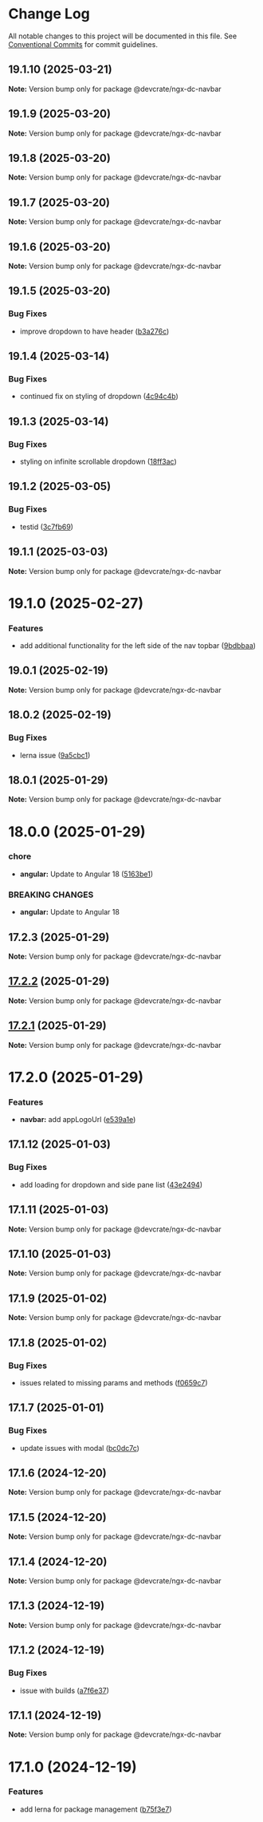 # Change Log

All notable changes to this project will be documented in this file.
See [Conventional Commits](https://conventionalcommits.org) for commit guidelines.

## 19.1.10 (2025-03-21)

**Note:** Version bump only for package @devcrate/ngx-dc-navbar





## 19.1.9 (2025-03-20)

**Note:** Version bump only for package @devcrate/ngx-dc-navbar





## 19.1.8 (2025-03-20)

**Note:** Version bump only for package @devcrate/ngx-dc-navbar





## 19.1.7 (2025-03-20)

**Note:** Version bump only for package @devcrate/ngx-dc-navbar





## 19.1.6 (2025-03-20)

**Note:** Version bump only for package @devcrate/ngx-dc-navbar





## 19.1.5 (2025-03-20)


### Bug Fixes

* improve dropdown to have header ([b3a276c](https://github.com/danda-panda-bytes/devcrate/commit/b3a276cd0712762ba3afda03db71030a547dd935))





## 19.1.4 (2025-03-14)


### Bug Fixes

* continued fix on styling of dropdown ([4c94c4b](https://github.com/danda-panda-bytes/devcrate/commit/4c94c4b027c8705cd243adc747e3c1230bf566e7))





## 19.1.3 (2025-03-14)


### Bug Fixes

* styling on infinite scrollable dropdown ([18ff3ac](https://github.com/danda-panda-bytes/devcrate/commit/18ff3ac20c0bb1f92c4cacaf9a50d986c7e2a443))





## 19.1.2 (2025-03-05)


### Bug Fixes

* testid ([3c7fb69](https://github.com/danda-panda-bytes/devcrate/commit/3c7fb69650692e472a8eca6888d4d19095a9c244))





## 19.1.1 (2025-03-03)

**Note:** Version bump only for package @devcrate/ngx-dc-navbar





# 19.1.0 (2025-02-27)


### Features

* add additional functionality for the left side of the nav topbar ([9bdbbaa](https://github.com/danda-panda-bytes/devcrate/commit/9bdbbaa100225e694b967cfd7e1cd80ad4c0ecf0))





## 19.0.1 (2025-02-19)

**Note:** Version bump only for package @devcrate/ngx-dc-navbar



## 18.0.2 (2025-02-19)


### Bug Fixes

* lerna issue ([9a5cbc1](https://github.com/danda-panda-bytes/devcrate/commit/9a5cbc1d99ba0427a680e054e128e28437c37926))




## 18.0.1 (2025-01-29)

**Note:** Version bump only for package @devcrate/ngx-dc-navbar





# 18.0.0 (2025-01-29)


### chore

* **angular:** Update to Angular 18 ([5163be1](https://github.com/danda-panda-bytes/devcrate/commit/5163be1f7d07149b2b3e5e3cdbafc87817795416))


### BREAKING CHANGES

* **angular:** Update to Angular 18





## 17.2.3 (2025-01-29)

**Note:** Version bump only for package @devcrate/ngx-dc-navbar





## [17.2.2](https://github.com/danda-panda-bytes/devcrate/compare/@devcrate/ngx-dc-navbar@17.2.1...@devcrate/ngx-dc-navbar@17.2.2) (2025-01-29)

**Note:** Version bump only for package @devcrate/ngx-dc-navbar





## [17.2.1](https://github.com/danda-panda-bytes/devcrate/compare/@devcrate/ngx-dc-navbar@17.2.0...@devcrate/ngx-dc-navbar@17.2.1) (2025-01-29)

**Note:** Version bump only for package @devcrate/ngx-dc-navbar





# 17.2.0 (2025-01-29)


### Features

* **navbar:** add appLogoUrl ([e539a1e](https://github.com/danda-panda-bytes/devcrate/commit/e539a1e1a244025abeea21a1690f623fae69f888))





## 17.1.12 (2025-01-03)


### Bug Fixes

* add loading for dropdown and side pane list ([43e2494](https://github.com/danda-panda-bytes/devcrate/commit/43e249459089f49291c52ca64481b8f37d1aee74))





## 17.1.11 (2025-01-03)

**Note:** Version bump only for package @devcrate/ngx-dc-navbar





## 17.1.10 (2025-01-03)

**Note:** Version bump only for package @devcrate/ngx-dc-navbar





## 17.1.9 (2025-01-02)

**Note:** Version bump only for package @devcrate/ngx-dc-navbar





## 17.1.8 (2025-01-02)


### Bug Fixes

* issues related to missing params and methods ([f0659c7](https://github.com/danda-panda-bytes/devcrate/commit/f0659c732241d4f252e1552ebab5bfa3a219be2e))





## 17.1.7 (2025-01-01)


### Bug Fixes

* update issues with modal ([bc0dc7c](https://github.com/danda-panda-bytes/devcrate/commit/bc0dc7c1aee8015e8798966c88e790ddc0525c24))





## 17.1.6 (2024-12-20)

**Note:** Version bump only for package @devcrate/ngx-dc-navbar





## 17.1.5 (2024-12-20)

**Note:** Version bump only for package @devcrate/ngx-dc-navbar





## 17.1.4 (2024-12-20)

**Note:** Version bump only for package @devcrate/ngx-dc-navbar





## 17.1.3 (2024-12-19)

**Note:** Version bump only for package @devcrate/ngx-dc-navbar





## 17.1.2 (2024-12-19)


### Bug Fixes

* issue with builds ([a7f6e37](https://github.com/danda-panda-bytes/devcrate/commit/a7f6e377117525945a8ef70dcc209b07eb8517d5))





## 17.1.1 (2024-12-19)

**Note:** Version bump only for package @devcrate/ngx-dc-navbar





# 17.1.0 (2024-12-19)


### Features

* add lerna for package management ([b75f3e7](https://github.com/danda-panda-bytes/devcrate/commit/b75f3e7a414d7e7b02df9de17529212ae14f9169))
